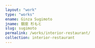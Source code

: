 ```yaml
---
layout: "work"
type: "works"
ename: Ginza Sugimoto
jname: 銀座 杉もと
slug: sugimoto
permalink: /works/interior-restaurant/
collection: interior-restaurant
---
```

